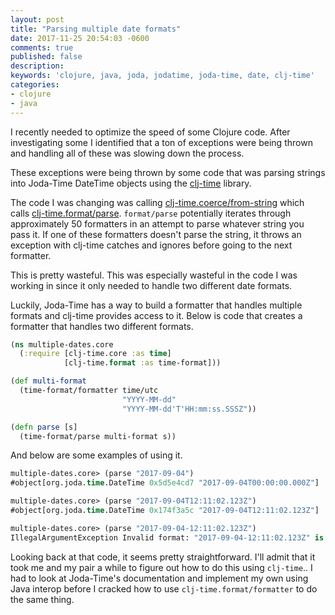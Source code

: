 ```yaml
---
layout: post
title: "Parsing multiple date formats"
date: 2017-11-25 20:54:03 -0600
comments: true
published: false
description: 
keywords: 'clojure, java, joda, jodatime, joda-time, date, clj-time'
categories: 
- clojure
- java
---
```


I recently needed to optimize the speed of some Clojure code. After investigating some I identified that a ton of exceptions were being thrown and handling all of these was slowing down the process.

These exceptions were being thrown by some code that was parsing strings into Joda-Time DateTime objects using the [clj-time](https://github.com/clj-time/clj-time) library.

The code I was changing was calling [clj-time.coerce/from-string](https://github.com/clj-time/clj-time/blob/cce58248937bc05452ebfc8b65134961227a554e/src/clj_time/coerce.clj#L33-L38) which calls [clj-time.format/parse](https://github.com/clj-time/clj-time/blob/cce58248937bc05452ebfc8b65134961227a554e/src/clj_time/format.clj#L156-L165). `format/parse` potentially iterates through approximately 50 formatters in an attempt to parse whatever string you pass it. If one of these formatters doesn't parse the string, it throws an exception with clj-time catches and ignores before going to the next formatter.

This is pretty wasteful. This was especially wasteful in the code I was working in since it only needed to handle two different date formats.

Luckily, Joda-Time has a way to build a formatter that handles multiple formats and clj-time provides access to it. Below is code that creates a formatter that handles two different formats.

```clojure
(ns multiple-dates.core
  (:require [clj-time.core :as time]
            [clj-time.format :as time-format]))

(def multi-format
  (time-format/formatter time/utc
                         "YYYY-MM-dd"
                         "YYYY-MM-dd'T'HH:mm:ss.SSSZ"))

(defn parse [s]
  (time-format/parse multi-format s))
```

And below are some examples of using it.

```clojure
multiple-dates.core> (parse "2017-09-04")
#object[org.joda.time.DateTime 0x5d5e4cd7 "2017-09-04T00:00:00.000Z"]

multiple-dates.core> (parse "2017-09-04T12:11:02.123Z")
#object[org.joda.time.DateTime 0x174f3a5c "2017-09-04T12:11:02.123Z"]

multiple-dates.core> (parse "2017-09-04-12:11:02.123Z")
IllegalArgumentException Invalid format: "2017-09-04-12:11:02.123Z" is malformed at "-12:11:02.123Z"  org.joda.time.format.DateTimeFormatter.parseDateTime (DateTimeFormatter.java:945)
```

Looking back at that code, it seems pretty straightforward. I'll admit that it took me and my pair a while to figure out how to do this using `clj-time`.. I had to look at Joda-Time's documentation and implement my own using Java interop before I cracked how to use `clj-time.format/formatter` to do the same thing.
